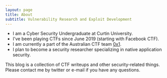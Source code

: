 ```yaml
---
layout: page
title: About
subtitle: Vulnerability Research and Exploit Development
---
```


* I am a Cyber Security Undergraduate at Curtin University.
* I've been playing CTFs since June 2019 (starting with Facebook CTF).
* I am currently a part of the Australian CTF team [0x1](https://ctftime.org/team/83157).
* I plan to become a security researcher specializing in native application security.

This blog is a collection of CTF writeups and other security-related things. Please contact me by twitter or e-mail if you have any questions.
